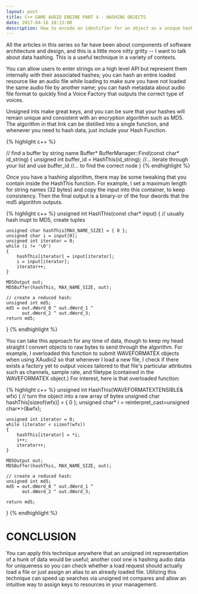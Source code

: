 ```yaml
---
layout: post
title: C++ GAME AUDIO ENGINE PART 4 - HASHING OBJECTS
date: 2017-04-16 10:13:00
description: How to encode an identifier for an object as a unique hash to avoid using string IDs.
---
```


All the articles in this series so far have been about components of software architecture and design, and this is a little more nitty gritty -- I want to talk about data hashing. This is a useful technique in a variety of contexts. 

You can allow users to enter strings on a high level API but represent them internally with their associated hashes; you can hash an entire loaded resource like an audio file while loading to make sure you have not loaded the same audio file by another name; you can hash metadata about audio file format to quickly find a Voice Factory that outputs the correct type of voices.

Unsigned ints make great keys, and you can be sure that your hashes will remain unique and consistent with an encryption algorithm such as MD5. The algorithm in that link can be distilled into a single function, and whenever you need to hash data, just include your Hash Function.

{% highlight c++ %}

// find a buffer by string name
Buffer* BufferManager::Find(const char* id_string)
{
    unsigned int buffer_id = HashThis(id_string);
    //... iterate through your list and use buffer_id
    //... to find the correct node
}
{% endhighlight %}


Once you have a hashing algorithm, there may be some tweaking that you contain inside the HashThis function. For example, I set a maximum length for string names (32 bytes) and copy the input into this container, to keep consistency. Then the final output is a binary-or of the four dwords that the md5 algorithm outputs.

{% highlight c++ %}
unsigned int HashThis(const char* input)
{
    // usually hash inupt to MD5, create tuples

    unsigned char hashThis[MAX_NAME_SIZE] = { 0 };
    unsigned char i = input[0];
    unsigned int iterator = 0;
    while (i != '\0')
    {
        hashThis[iterator] = input[iterator];
        i = input[iterator];
        iterator++;
    }

    MD5Output out;
    MD5Buffer(hashThis, MAX_NAME_SIZE, out);

    // create a reduced hash:
    unsigned int md5;
    md5 = out.dWord_0 ^ out.dWord_1 ^ 
          out.dWord_2 ^ out.dWord_3;
    return md5;
}
{% endhighlight %}

You can take this approach for any time of data, though to keep my head straight I convert objects to raw bytes to send through the algorithm. For example, I overloaded this function to submit WAVEFORMATEX objects when using XAudio2 so that whenever I load a new file, I check if there exists a factory yet to output voices tailored to that file's particular attributes such as channels, sample rate, and filetype (contained in the WAVEFORMATEX object.) For interest, here is that overloaded function:

{% highlight c++ %}
unsigned int HashThis(WAVEFORMATEXTENSIBLE& wfx)
{
    // turn the object into a raw array of bytes
    unsigned char hashThis[sizeof(wfx)] = { 0 };
    unsigned char* i = reinterpret_cast<unsigned char*>(&wfx);

    unsigned int iterator = 0;
    while (iterator < sizeof(wfx))
    {
        hashThis[iterator] = *i;
        i++;
        iterator++;
    }

    MD5Output out;
    MD5Buffer(hashThis, MAX_NAME_SIZE, out);

    // create a reduced hash:
    unsigned int md5;
    md5 = out.dWord_0 ^ out.dWord_1 ^ 
          out.dWord_2 ^ out.dWord_3;

    return md5;
}
{% endhighlight %}


# CONCLUSION

You can apply this technique anywhere that an unsigned int representation of a hunk of data would be useful; another cool one is hashing audio data for uniqueness so you can check whether a load request should actually load a file or just assign an alias to an already loaded file. Utilizing this technique can speed up searches via unsigned int compares and allow an intuitive way to assign keys to resources in your management.